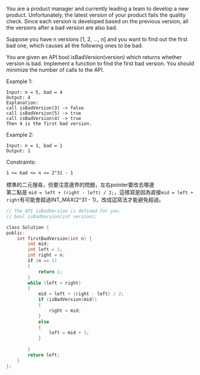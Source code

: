 You are a product manager and currently leading a team to develop a new product. Unfortunately, the latest version of your product fails the quality check. Since each version is developed based on the previous version, all the versions after a bad version are also bad.

Suppose you have n versions [1, 2, ..., n] and you want to find out the first bad one, which causes all the following ones to be bad.

You are given an API bool isBadVersion(version) which returns whether version is bad. Implement a function to find the first bad version. You should minimize the number of calls to the API.

 

Example 1:
```
Input: n = 5, bad = 4
Output: 4
Explanation:
call isBadVersion(3) -> false
call isBadVersion(5) -> true
call isBadVersion(4) -> true
Then 4 is the first bad version.
```
Example 2:
```
Input: n = 1, bad = 1
Output: 1
 ```

Constraints:  
  
```1 <= bad <= n <= 2^31 - 1```
  
標準的二元搜尋，但要注意邊界的問題，左右pointer要改去哪邊  
第二點是 ``mid = left + (right - left) / 2;``，這樣寫是因為直接``mid = left + right``有可能會超過INT_MAX(2^31 - 1)，改成這寫法才能避免超過。  

  
```c
// The API isBadVersion is defined for you.
// bool isBadVersion(int version);

class Solution {
public:
    int firstBadVersion(int n) {
        int mid;
        int left = 1;
        int right = n;
        if (n == 1)
        {
            return 1;
        }
        while (left < right)
        {
            mid = left + (right - left) / 2;
            if (isBadVersion(mid))
            {
                right = mid;
            }
            else
            {
                left = mid + 1;
            }
            
        }
        return left;
    }
};
```
